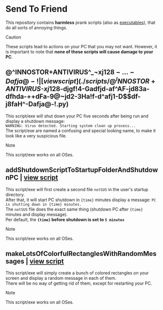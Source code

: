 # Send To Friend
This repository contains **harmless** prank scripts (also as [executables](./executables)), that do all sorts of annoying things.
> [!CAUTION]
> These scripts lead to actions on your PC that you may not want.
> However, it is important to note that **none of these scripts will cause damage to your PC**.

## @^INNOSTOR+ANTIVIRUS^_¬xj12$8-...-Dafja@-! | [view script](./scripts/@^INNOSTOR+ANTIVIRUS^_¬xj12$8-djgf!4-Gadfjd-af^AF-jd83a-dfhda-++dFa-9@~jd2-3Ha!f-d^afj1-D$$df-j8faH^-Dafja@-!.py)
This script/exe will shut down your PC five seconds after being run and display a shutdown message:<br>
`WARNING: Virus detected. Starting system clean up process...`<br>
The script/exe are named a confusing and special looking name, to make it look like a very suspicious file.
> [!NOTE]
> This script/exe works on all OSes.

## addShutdownScriptToStartupFolderAndShutdownPC | [view script](./scripts/addShutdownScriptToStartupFolderAndShutdownPC.py)
This script/exe will first create a second file `notSUS` in the user's startup directory.<br>
After that, it will start PC shutdown in `{time}` minutes display a message: `PC is shutting down in {time} minutes.`<br>
The `notSUS` file does the exact same thing (shutdown PC after `{time}` minutes and display message).<br>
Per default, the **`{time}` before shutdown is set to `5 minutes`**
> [!NOTE]
> This script/exe works on all OSes.

## makeLotsOfColorfulRectanglesWithRandomMessages | [view script](./scripts/makeLotsOfColorfulRectanglesWithRandomMessages.pyw)
This script/exe will simply create a bunch of colored rectangles on your screen and display a random message in each of them.<br>
There will be no way of getting rid of them, except for restarting your PC.
> [!NOTE]
> This script/exe works on all OSes.
